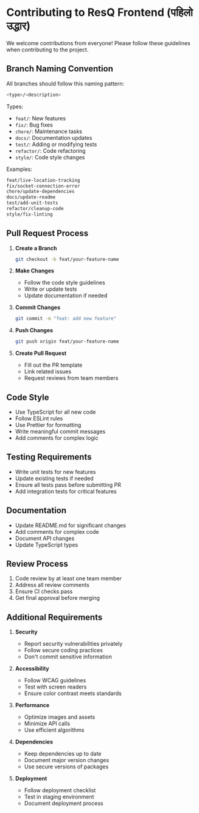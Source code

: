 # Contributing to ResQ Frontend (पहिलो उद्धार)

We welcome contributions from everyone! Please follow these guidelines when contributing to the project.

## Branch Naming Convention

All branches should follow this naming pattern:

```bash
<type>/<description>
```

Types:

- `feat/`: New features
- `fix/`: Bug fixes
- `chore/`: Maintenance tasks
- `docs/`: Documentation updates
- `test/`: Adding or modifying tests
- `refactor/`: Code refactoring
- `style/`: Code style changes

Examples:

```bash
feat/live-location-tracking
fix/socket-connection-error
chore/update-dependencies
docs/update-readme
test/add-unit-tests
refactor/cleanup-code
style/fix-linting
```

## Pull Request Process

1. **Create a Branch**

   ```bash
   git checkout -b feat/your-feature-name
   ```

2. **Make Changes**

   - Follow the code style guidelines
   - Write or update tests
   - Update documentation if needed

3. **Commit Changes**

   ```bash
   git commit -m "feat: add new feature"
   ```

4. **Push Changes**

   ```bash
   git push origin feat/your-feature-name
   ```

5. **Create Pull Request**
   - Fill out the PR template
   - Link related issues
   - Request reviews from team members

## Code Style

- Use TypeScript for all new code
- Follow ESLint rules
- Use Prettier for formatting
- Write meaningful commit messages
- Add comments for complex logic

## Testing Requirements

- Write unit tests for new features
- Update existing tests if needed
- Ensure all tests pass before submitting PR
- Add integration tests for critical features

## Documentation

- Update README.md for significant changes
- Add comments for complex code
- Document API changes
- Update TypeScript types

## Review Process

1. Code review by at least one team member
2. Address all review comments
3. Ensure CI checks pass
4. Get final approval before merging

## Additional Requirements

1. **Security**

   - Report security vulnerabilities privately
   - Follow secure coding practices
   - Don't commit sensitive information

2. **Accessibility**

   - Follow WCAG guidelines
   - Test with screen readers
   - Ensure color contrast meets standards

3. **Performance**

   - Optimize images and assets
   - Minimize API calls
   - Use efficient algorithms

4. **Dependencies**

   - Keep dependencies up to date
   - Document major version changes
   - Use secure versions of packages

5. **Deployment**
   - Follow deployment checklist
   - Test in staging environment
   - Document deployment process
